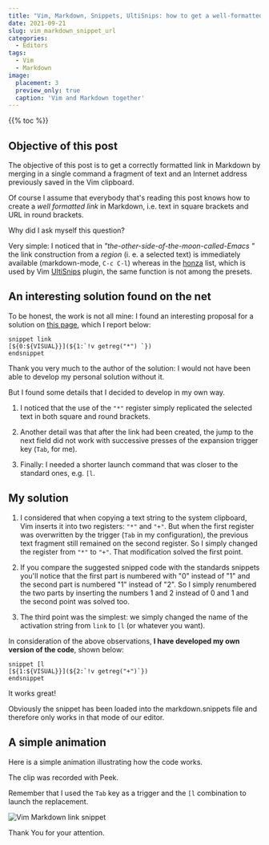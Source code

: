 ```yaml
---
title: "Vim, Markdown, Snippets, UltiSnips: how to get a well-formatted link with a single command"
date: 2021-09-21
slug: vim_markdown_snippet_url
categories:
  - Editors
tags:
  - Vim
  - Markdown
image:
  placement: 3
  preview_only: true 
  caption: 'Vim and Markdown together'
---
```


{{% toc %}}

## Objective of this post

The objective of this post is to get a  correctly formatted link in Markdown by merging in a single command a fragment of text and an Internet address previously saved in the Vim clipboard.

Of course I assume that everybody that's reading this post knows how to create a *well formatted link* in Markdown, i.e. text in square brackets and URL in round brackets.

Why did I ask myself this question?

Very simple: I noticed that in *"the-other-side-of-the-moon-called-Emacs "* the link construction from a *region* (i. e. a selected text) is immediately available (markdown-mode, `C-c C-l`) whereas in the [honza](https://github.com/honza/vim-snippets/blob/master/snippets/markdown.snippets) list, which is used by Vim [UltiSnips](https://github.com/SirVer/ultisnips) plugin, the same function is not among the presets.

## An interesting solution found on the net

To be honest, the work is not all mine: I found an interesting proposal for a solution on [this page](https://brendandawes.com/blog/ultisnips-auto-markdown-link), which I report below:

```vim
snippet link
[${0:${VISUAL}}](${1:`!v getreg("*") `})
endsnippet
```

Thank you very much to the author of the solution: I would not have been able to develop my personal solution without it.

But I found some details that I decided to develop in my own way.

1. I noticed that  the use of the `"*"` register simply replicated the selected text in both square and round brackets.

2. Another detail was that after the link had been created, the jump to the next field did not work with successive presses of the expansion trigger key (`Tab`, for me).

3. Finally: I needed a shorter launch command that was closer to the standard ones, e.g.  `[l`.


## My solution

1. I considered that when copying a text string to the system clipboard, Vim inserts it into two registers: `"*"` and `"+"`. But when the first register was overwritten by the trigger (`Tab` in my configuration), the previous text fragment still remained on the second register. So I simply changed the register from `"*"` to `"+"`. That modification solved the first point.


2. If you compare the suggested snipped code with the standards snippets you'll notice that the first part is numbered with "0" instead of "1" and the second part is numbered "1" instead of "2".  So I simply renumbered the two parts by inserting the numbers 1 and 2 instead of 0 and 1 and the second point was solved too.

3. The third point was the simplest: we simply changed the name of the activation string from `link` to `[l` (or whatever you want).

In consideration of the above observations, **I have developed my own version of the code**,  shown below:

```vim
snippet [l
[${1:${VISUAL}}](${2:`!v getreg("+")`})
endsnippet
```
It works great!

Obviously the snippet has been loaded into the markdown.snippets file and therefore only works in that mode of our editor.  

## A simple animation

Here is a simple animation illustrating how the code works.

The clip was recorded with Peek.  

Remember that I used the `Tab` key as a trigger and the `[l` combination to launch the replacement.

![Vim Markdown link snippet](vim_markdown_link_snippet.gif "My code is working!")

Thank You for your attention.
